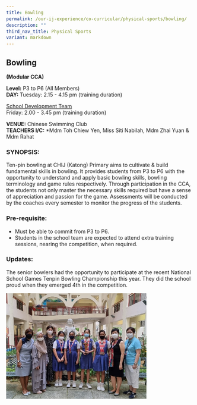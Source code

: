 ```yaml
---
title: Bowling
permalink: /our-ij-experience/co-curricular/physical-sports/bowling/
description: ""
third_nav_title: Physical Sports
variant: markdown
---
```

## Bowling

**(Modular CCA)**

  

**Level:**&nbsp;P3 to P6 (All Members)<br>
**DAY:** Tuesday: 2.15 - 4.15 pm (training duration)

  

<u>School Development Team</u><br>
Friday: 2.00 - 3.45 pm (training duration)

  

**VENUE:**&nbsp;Chinese Swimming Club<br>
**TEACHERS I/C:**&nbsp;\*Mdm Toh Chiew Yen, Miss Siti Nabilah, Mdm Zhai Yuan &amp; Mdm Rahat

### SYNOPSIS:


Ten-pin bowling at CHIJ (Katong) Primary aims to cultivate &amp; build fundamental skills in bowling. It provides students from P3 to P6 with the opportunity to understand and apply basic bowling skills, bowling terminology and game rules respectively. Through participation in the CCA, the students not only master the necessary skills required but have a sense of appreciation and passion for the game. Assessments will be conducted by the coaches every semester to monitor the progress of the students.

### Pre-requisite:


*   Must be able to commit from P3 to P6.
*   Students in the school team are expected to attend extra training sessions, nearing the competition, when required.

### Updates:


The senior bowlers had the opportunity to participate at the recent National School Games Tenpin Bowling Championship this year. They did the school proud when they emerged 4th in the competition.

<img src="/images/Co%20Curricular/Bowling.jpg" style="width:75%">